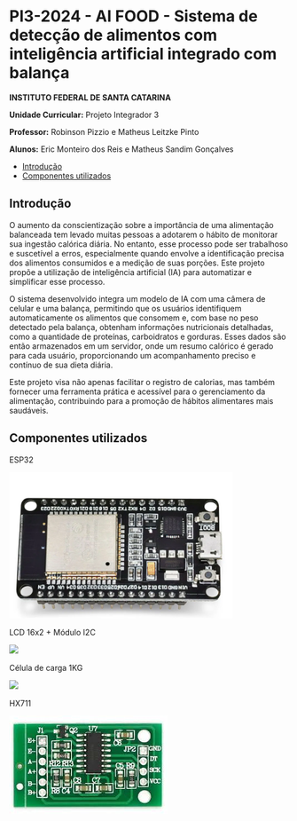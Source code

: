 # PI3-2024 - AI FOOD -  Sistema de detecção de alimentos com inteligência artificial integrado com balança

**INSTITUTO FEDERAL DE SANTA CATARINA**

**Unidade Curricular:**  Projeto Integrador 3 

**Professor:**  Robinson Pizzio e Matheus Leitzke Pinto 

**Alunos:**  Eric Monteiro dos Reis e Matheus Sandim Gonçalves

* [Introdução](#introdução)
* [Componentes utilizados](#componentes-utilizados)

  
## Introdução
O aumento da conscientização sobre a importância de uma alimentação balanceada tem levado muitas pessoas a adotarem o hábito de monitorar sua ingestão calórica diária. No entanto, esse processo pode ser trabalhoso e suscetível a erros, especialmente quando envolve a identificação precisa dos alimentos consumidos e a medição de suas porções. Este projeto propõe a utilização de inteligência artificial (IA) para automatizar e simplificar esse processo.

O sistema desenvolvido integra um modelo de IA com uma câmera de celular e uma balança, permitindo que os usuários identifiquem automaticamente os alimentos que consomem e, com base no peso detectado pela balança, obtenham informações nutricionais detalhadas, como a quantidade de proteínas, carboidratos e gorduras. Esses dados são então armazenados em um servidor, onde um resumo calórico é gerado para cada usuário, proporcionando um acompanhamento preciso e contínuo de sua dieta diária.

Este projeto visa não apenas facilitar o registro de calorias, mas também fornecer uma ferramenta prática e acessível para o gerenciamento da alimentação, contribuindo para a promoção de hábitos alimentares mais saudáveis.

## Componentes utilizados

ESP32

![](https://github.com/suzuki1994/PI3-2024/blob/main/Figuras/ESP32.png)

LCD 16x2 + Módulo I2C

![](https://github.com/suzuki1994/PI3-2024/blob/main/Figuras/LCD%2016x2%20m%C3%B3dulo%20I2C.png)

Célula de carga 1KG

![](https://github.com/suzuki1994/PI3-2024/blob/main/Figuras/C%C3%A9lula%20de%20carga.png)

HX711

![](https://github.com/suzuki1994/PI3-2024/blob/main/Figuras/HX711.jpg)
